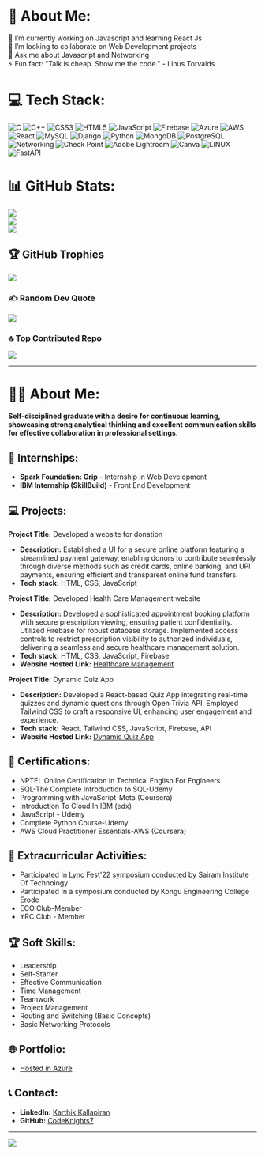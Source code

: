# 💫 About Me:
🔭 I’m currently working on Javascript and learning React Js<br>
👯 I’m looking to collaborate on Web Development projects<br>
💬 Ask me about Javascript and Networking<br>
⚡ Fun fact: "Talk is cheap. Show me the code." - Linus Torvalds

# 💻 Tech Stack:
![C](https://img.shields.io/badge/c-%2300599C.svg?style=for-the-badge&logo=c&logoColor=white) 
![C++](https://img.shields.io/badge/c++-%2300599C.svg?style=for-the-badge&logo=c%2B%2B&logoColor=white) 
![CSS3](https://img.shields.io/badge/css3-%231572B6.svg?style=for-the-badge&logo=css3&logoColor=white) 
![HTML5](https://img.shields.io/badge/html5-%23E34F26.svg?style=for-the-badge&logo=html5&logoColor=white) 
![JavaScript](https://img.shields.io/badge/javascript-%23323330.svg?style=for-the-badge&logo=javascript&logoColor=%23F7DF1E) 
![Firebase](https://img.shields.io/badge/firebase-%23039BE5.svg?style=for-the-badge&logo=firebase) 
![Azure](https://img.shields.io/badge/azure-%230072C6.svg?style=for-the-badge&logo=azure-devops&logoColor=white) 
![AWS](https://img.shields.io/badge/aws-%23232F3E.svg?style=for-the-badge&logo=amazon-aws&logoColor=%23F90) 
![React](https://img.shields.io/badge/react-%2320232a.svg?style=for-the-badge&logo=react&logoColor=%2361DAFB) 
![MySQL](https://img.shields.io/badge/mysql-%2300f.svg?style=for-the-badge&logo=mysql&logoColor=white) 
![Django](https://img.shields.io/badge/django-%23092E20.svg?style=for-the-badge&logo=django&logoColor=white) 
![Python](https://img.shields.io/badge/python-%233776AB.svg?style=for-the-badge&logo=python&logoColor=white) 
![MongoDB](https://img.shields.io/badge/mongodb-%2347A248.svg?style=for-the-badge&logo=mongodb&logoColor=white) 
![PostgreSQL](https://img.shields.io/badge/postgresql-%23336791.svg?style=for-the-badge&logo=postgresql&logoColor=white) 
![Networking](https://img.shields.io/badge/networking-%2300A7E1.svg?style=for-the-badge&logo=cisco&logoColor=white) 
![Check Point](https://img.shields.io/badge/check--point-%23E10098.svg?style=for-the-badge&logo=check-point&logoColor=white) 
![Adobe Lightroom](https://img.shields.io/badge/Adobe%20Lightroom-31A8FF.svg?style=for-the-badge&logo=Adobe%20Lightroom&logoColor=white) 
![Canva](https://img.shields.io/badge/Canva-%2300C4CC.svg?style=for-the-badge&logo=Canva&logoColor=white) 
![LINUX](https://img.shields.io/badge/Linux-FCC624?style=for-the-badge&logo=linux&logoColor=black) 
![FastAPI](https://img.shields.io/badge/fastapi-%2300f.svg?style=for-the-badge&logo=fastapi&logoColor=white)

# 📊 GitHub Stats:
![](https://github-readme-stats.vercel.app/api?username=codeknights7&theme=react&hide_border=false&include_all_commits=true&count_private=false)<br/>
![](https://github-readme-streak-stats.herokuapp.com/?user=codeknights7&theme=react&hide_border=false)<br/>
![](https://github-readme-stats.vercel.app/api/top-langs/?username=codeknights7&theme=react&hide_border=false&include_all_commits=true&count_private=false&layout=compact)

## 🏆 GitHub Trophies
![](https://github-profile-trophy.vercel.app/?username=codeknights7&theme=discord&no-frame=false&no-bg=true&margin-w=4)

### ✍️ Random Dev Quote
![](https://quotes-github-readme.vercel.app/api?type=horizontal&theme=radical)

### 🔝 Top Contributed Repo
![](https://github-contributor-stats.vercel.app/api?username=codeknights7&limit=5&theme=dark&combine_all_yearly_contributions=true)

---

# 👨‍💻 About Me:
**Self-disciplined graduate with a desire for continuous learning, showcasing strong analytical thinking and excellent communication skills for effective collaboration in professional settings.**

## 💼 Internships:
- **Spark Foundation: Grip** - Internship in Web Development
- **IBM Internship (SkillBuild)** - Front End Development

## 💻 Projects:
**Project Title:** Developed a website for donation
- **Description:** Established a UI for a secure online platform featuring a streamlined payment gateway, enabling donors to contribute seamlessly through diverse methods such as credit cards, online banking, and UPI payments, ensuring efficient and transparent online fund transfers.
- **Tech stack:** HTML, CSS, JavaScript

**Project Title:** Developed Health Care Management website
- **Description:** Developed a sophisticated appointment booking platform with secure prescription viewing, ensuring patient confidentiality. Utilized Firebase for robust database storage. Implemented access controls to restrict prescription visibility to authorized individuals, delivering a seamless and secure healthcare management solution.
- **Tech stack:** HTML, CSS, JavaScript, Firebase
- **Website Hosted Link:** [Healthcare Management](https://healthcarekarthik.netlify.app/)

**Project Title:** Dynamic Quiz App
- **Description:** Developed a React-based Quiz App integrating real-time quizzes and dynamic questions through Open Trivia API. Employed Tailwind CSS to craft a responsive UI, enhancing user engagement and experience.
- **Tech stack:** React, Tailwind CSS, JavaScript, Firebase, API
- **Website Hosted Link:** [Dynamic Quiz App](https://jolly-bay-083d19100.4.azurestaticapps.net/)

## 📜 Certifications:
- NPTEL Online Certification In Technical English For Engineers
- SQL-The Complete Introduction to SQL-Udemy
- Programming with JavaScript-Meta (Coursera)
- Introduction To Cloud In IBM (edx)
- JavaScript - Udemy
- Complete Python Course-Udemy
- AWS Cloud Practitioner Essentials-AWS (Coursera)

## 🏅 Extracurricular Activities:
- Participated In Lync Fest'22 symposium conducted by Sairam Institute Of Technology
- Participated In a symposium conducted by Kongu Engineering College Erode
- ECO Club-Member
- YRC Club - Member

## 🏆 Soft Skills:
- Leadership
- Self-Starter
- Effective Communication
- Time Management
- Teamwork
- Project Management
- Routing and Switching (Basic Concepts)
- Basic Networking Protocols

## 🌐 Portfolio:
- [Hosted in Azure](https://zealous-coast-0ddc4ae00.4.azurestaticapps.net/)

## 📞 Contact:
- **LinkedIn:** [Karthik Kallapiran](https://www.linkedin.com/in/karthik-kallapiran-b9a62b260)
- **GitHub:** [CodeKnights7](https://github.com/CodeKnights7)

---
[![](https://visitcount.itsvg.in/api?id=codeknights7&icon=2&color=7)](https://visitcount.itsvg.in)

<!-- Proudly created with GPRM ( https://gprm.itsvg.in ) -->
